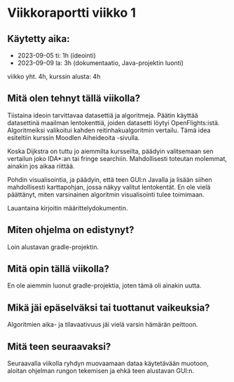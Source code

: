 # Viikkoraportti viikko 1

## Käytetty aika:

- 2023-09-05 ti: 1h (ideointi)
- 2023-09-09 la: 3h (dokumentaatio, Java-projektin luonti)

viikko yht. 4h, kurssin alusta: 4h


## Mitä olen tehnyt tällä viikolla?

Tiistaina ideoin tarvittavaa datasettiä ja algoritmeja. Päätin käyttää datasettinä maailman lentokenttiä, joiden datasetti löytyi OpenFlights:istä. Algoritmeiksi valikoitui kahden reitinhakualgoritmin vertailu. Tämä idea esiteltiin kurssin Moodlen Aiheideoita -sivulla.

Koska Dijkstra on tuttu jo aiemmilta kursseilta, päädyin valitsemaan sen vertailun joko IDA*:an tai fringe searchiin. Mahdollisesti toteutan molemmat, ainakin jos aikaa riittää.

Pohdin visualisointia, ja päädyin, että teen GUI:n Javalla ja lisään siihen mahdollisesti karttapohjan, jossa näkyy valitut lentokentät. En ole vielä päättänyt, miten varsinainen algoritmin visualisointi tulee toimimaan.

Lauantaina kirjoitin määrittelydokumentin.

## Miten ohjelma on edistynyt?

Loin alustavan gradle-projektin.

## Mitä opin tällä viikolla?

En ole aiemmin luonut gradle-projektia, joten tämä oli ainakin uutta.

## Mikä jäi epäselväksi tai tuottanut vaikeuksia?

Algoritmien aika- ja tilavaativuus jäi vielä varsin hämärän peittoon.

## Mitä teen seuraavaksi?

Seuraavalla viikolla ryhdyn muovaamaan dataa käytetävään muotoon, aloitan ohjelman rungon tekemisen ja ehkä teen alustavan GUI:n.
